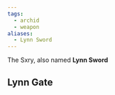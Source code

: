 ```yaml
---
tags:
  - archid
  - weapon
aliases:
  - Lynn Sword
---
```

The Sxry, also named **Lynn Sword** 

## Lynn Gate

